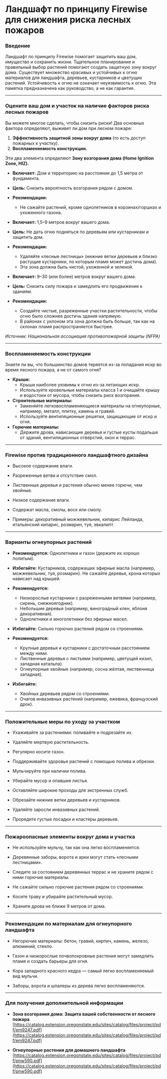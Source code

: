 # Ландшафт по принципу Firewise для снижения риска лесных пожаров

### Введение

Ландшафт по принципу Firewise помогает защитить ваш дом, имущество и сохранить жизни. Тщательное планирование и правильный выбор растений помогают создать защитную зону вокруг дома. Существует множество красивых и устойчивых к огню материалов для ландшафта, деревьев, кустарников и цветущих растений. Устойчивость к огню не означает неуязвимость к огню. Эта памятка предназначена как руководство, а не как гарантия.

---

### Оцените ваш дом и участок на наличие факторов риска лесных пожаров

Вы можете многое сделать, чтобы снизить риски! Два основных фактора определяют, выживет ли дом при лесном пожаре:

1. **Эффективность защитной зоны вокруг дома** (то есть доступ пожарных к участку).
2. **Воспламеняемость конструкции.**

Эти два элемента определяют **Зону возгорания дома (Home Ignition Zone, HIZ).**


- **Включает:** Дом и территорию на расстоянии до 1,5 метра от фундамента.
- **Цель:** Снизить вероятность возгорания рядом с домом.
- **Рекомендации:**
  - Не сажайте растений, кроме однолетников в корзинах/горшках и ухоженного газона.


- **Включает:** 1,5–9 метров вокруг вашего дома.
- **Цель:** Не дать огню подняться по деревьям или кустарникам и защитить дом.
- **Рекомендации:**
  - Удаляйте «лесные лестницы» (нижние ветки деревьев и близко растущие кустарники, по которым пламя может достичь дома).
  - Эта зона должна быть чистой, ухоженной и зеленой.


- **Включает:** 9–30 (или более) метров вокруг вашего дома.
- **Цель:** Снизить силу пожара и замедлить его продвижение к зданиям.
- **Рекомендации:**
  - Создайте чистые, разреженные участки растительности, чтобы огню было сложнее достичь здания напрямую.
  - В районах с уклоном эта зона должна быть больше, так как на склонах пламя распространяется быстрее.

*Источник: Национальная ассоциация противопожарной защиты (NFPA)*

---

### Воспламеняемость конструкции

Знаете ли вы, что большинство домов теряется из-за попадания искр во время лесного пожара, а не от самого огня?


- **Крыши:**
  - Крыши наиболее уязвимы к огню из-за летающих искр.
  - Используйте кровельные материалы класса 1 и очищайте крышу и водостоки от мусора, чтобы снизить риск возгорания.
- **Строительные материалы:**
  - Заменяйте легковоспламеняющиеся материалы на огнеупорные, например, металл, плитку, камень и гравий.
  - Используйте вентиляционные решетки, защищающие от искр и огня.
- **Горючие материалы:**
  - Держите дрова, нависающие деревья и густые кусты подальше от зданий, вентиляционных отверстий, окон и террас.

---

### Firewise против традиционного ландшафтного дизайна


- Высокое содержание влаги.
- Разреженные ветви и отсутствие смол.
- Лиственные деревья и растения обычно менее горючи, чем хвойные.


- Низкое содержание влаги.
- Содержат масла, смолы, воск или смолу.
- Примеры: декоративный можжевельник, кипарис Лейланда, итальянский кипарис, розмарин, туя, эвкалипт.

---

### Варианты огнеупорных растений


- **Рекомендуется:** Однолетники и газон (держите их хорошо политым).
- **Избегайте:** Кустарников, содержащих эфирные масла (например, можжевельник, туя, розмарин). Не сажайте деревья, крона которых нависает над крышей.


- **Рекомендуется:**
  - Низкорослые кустарники с разреженными ветвями (например, сирень, снежноягодник).
  - Небольшие деревья (например, виноградный клен, яблоня декоративная).
  - Однолетники и многолетники без эфирных масел.
- **Избегайте:** Сильно горючих растений рядом со строениями.


- **Рекомендуется:**
  - Крупные деревья и кустарники с достаточным расстоянием между ними.
  - Лиственные деревья с листьями (например, цветущий кизил, западная катальпа).
  - Огнеупорные хвойные (например, сосна жёлтая, лиственница западная).
- **Избегайте:**
  - Хвойных деревьев рядом со строениями.
  - Очагов инвазивных растений (например, ежевика, французский дрок).

---

### Положительные меры по уходу за участком


- Ухаживайте за растениями: поливайте и подрезайте их.
- Удаляйте мертвую растительность.
- Регулярно косите газон.


- Поддерживайте здоровье растений с помощью полива и обрезки.
- Мульчируйте при наличии полива.
- Убирайте мусор и опавшие листья.


- Оставляйте широкие проходы для экстренных служб.
- Обрезайте нижние ветки деревьев и кустарников.
- Удаляйте заросли инвазивных растений.
- Проредите густые посадки и кластеры деревьев.

---

### Пожароопасные элементы вокруг дома и участка


- Не используйте мульчу, так как она легко воспламеняется.
- Деревянные заборы, ворота и арки могут стать «лесными лестницами».
- Следите за состоянием деревянных террас и не храните рядом с ними горючие материалы.


- Не сажайте сильно горючие растения рядом со строениями.
- Косите траву и убирайте растительный мусор.


- Храните дрова не ближе 9 метров от дома.

---

### Рекомендации по материалам для огнеупорного ландшафта


- Негорючие материалы: бетон, гравий, кирпич, камень, железо, алюминий, стекло.
- Газон и низкорослые почвопокровные растения могут замедлить пламя и создать барьеры для огня.


- Кора западного красного кедра — самый легко воспламеняемый вид мульчи.
- Заборы, ворота и шпалеры из дерева легко воспламеняются.

---

### Для получения дополнительной информации

- **Зона возгорания дома: Защита вашей собственности от лесного пожара**  
  [https://catalog.extension.oregonstate.edu/sites/catalog/files/project/pdf/em9247.pdf](https://catalog.extension.oregonstate.edu/sites/catalog/files/project/pdf/em9247.pdf)

- **Огнеупорные растения для домашнего ландшафта**  
  [https://catalog.extension.oregonstate.edu/sites/catalog/files/project/pdf/pnw590.pdf](https://catalog.extension.oregonstate.edu/sites/catalog/files/project/pdf/pnw590.pdf)
